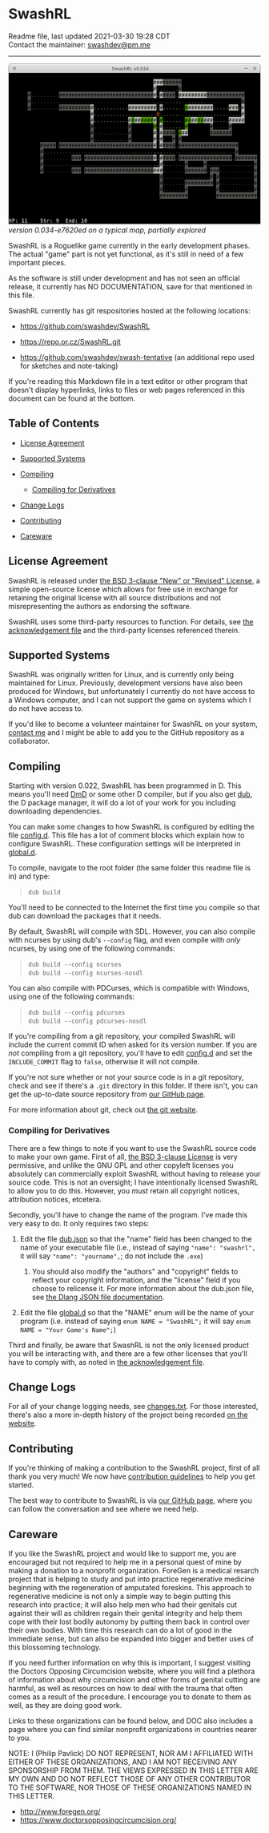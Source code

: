 SwashRL
=======

Readme file, last updated 2021-03-30 19:28 CDT  
Contact the maintainer: <swashdev@pm.me>

---

![A typical game of SwashRL in progress](docs/images/screenshot.png)  
_version 0.034-e7620ed on a typical map, partially explored_

SwashRL is a Roguelike game currently in the early development phases.  The
actual "game" part is not yet functional, as it's still in need of a few
important pieces.

As the software is still under development and has not seen an official
release, it currently has NO DOCUMENTATION, save for that mentioned in this
file.

SwashRL currently has git respositories hosted at the following locations:

* <https://github.com/swashdev/SwashRL>

* <https://repo.or.cz/SwashRL.git>

* <https://github.com/swashdev/swash-tentative> (an additional repo used for
  sketches and note-taking)

If you're reading this Markdown file in a text editor or other program that
doesn't display hyperlinks, links to files or web pages referenced in this
document can be found at the bottom.

## Table of Contents

* [License Agreement](#license-agreement)

* [Supported Systems](#supported-systems)

* [Compiling](#compiling)

  * [Compiling for Derivatives](#compiling-for-derivatives)

* [Change Logs](#change-logs)

* [Contributing](#contributing)

* [Careware](#careware)

## License Agreement

SwashRL is released under [the BSD 3-clause "New" or "Revised" License], a
simple open-source license which allows for free use in exchange for retaining
the original license with all source distributions and not misrepresenting the
authors as endorsing the software.

SwashRL uses some third-party resources to function.  For details, see
[the acknowledgement file] and the third-party licenses referenced therein.

## Supported Systems

SwashRL was originally written for Linux, and is currently only being
maintained for Linux.  Previously, development versions have also been
produced for Windows, but unfortunately I currently do not have access to a
Windows computer, and I can not support the game on systems which I do not
have access to.

If you'd like to become a volunteer maintainer for SwashRL on your system,
[contact me] and I might be able to add you to the GitHub repository as a
collaborator.

## Compiling

Starting with version 0.022, SwashRL has been programmed in D.  This means
you'll need [DmD] or some other D compiler, but if you also get [dub], the D
package manager, it will do a lot of your work for you including downloading
dependencies.

You can make some changes to how SwashRL is configured by editing the file
[config.d].  This file has a lot of comment blocks which explain how to
configure SwashRL.  These configuration settings will be interpreted in
[global.d].

To compile, navigate to the root folder (the same folder this readme file is
in) and type:

> `dub build`

You'll need to be connected to the Internet the first time you compile so that
dub can download the packages that it needs.

By default, SwashRL will compile with SDL.  However, you can also compile
with ncurses by using dub's `--config` flag, and even compile with _only_
ncurses, by using one of the following commands:

> `dub build --config ncurses`  
> `dub build --config ncurses-nosdl`  

You can also compile with PDCurses, which is compatible with Windows, using
one of the following commands:

> `dub build --config pdcurses`  
> `dub build --config pdcurses-nosdl`

If you're compiling from a git repository, your compiled SwashRL will include
the current commit ID when asked for its version number.  If you are _not_
compiling from a git repository, you'll have to edit [config.d] and set the
`INCLUDE_COMMIT` flag to `false`, otherwise it will not compile.

If you're not sure whether or not your source code is in a git repository,
check and see if there's a `.git` directory in this folder.  If there isn't,
you can get the up-to-date source repository from
[our GitHub page].

For more information about git, check out [the git website].

### Compiling for Derivatives

There are a few things to note if you want to use the SwashRL source code to
make your own game.  First of all, [the BSD 3-clause License] is very
permissive, and unlike the GNU GPL and other copyleft licenses you absolutely
can commercially exploit SwashRL without having to release your source code.
This is not an oversight; I have intentionally licensed SwashRL to allow you
to do this.  However, you _must_ retain all copyright notices, attribution
notices, etcetera.

Secondly, you'll have to change the name of the program.  I've made this very
easy to do.  It only requires two steps:

1. Edit the file [dub.json] so that the "name" field has been changed to the
   name of your executable file (i.e., instead of saying `"name": "swashrl",`
   it will say `"name": "yourname",`; do not include the `.exe`)

   1. You should also modify the "authors" and "copyright" fields to reflect
      your copyright information, and the "license" field if you choose to
      relicense it.  For more information about the dub.json file, see
      [the Dlang JSON file documentation].

2. Edit the file [global.d] so that the "NAME" enum will be the
   name of your program (i.e. instead of saying `enum NAME = "SwashRL";` it
   will say `enum NAME = "Your Game's Name";`)

Third and finally, be aware that SwashRL is not the only licensed product you
will be interacting with, and there are a few other licenses that you'll have
to comply with, as noted in [the acknowledgement file].

## Change Logs

For all of your change logging needs, see [changes.txt].  For those
interested, there's also a more in-depth history of the project being recorded
[on the website].

## Contributing

If you're thinking of making a contribution to the SwashRL project, first of
all thank you very much!  We now have [contribution guidelines] to help you
get started.

The best way to contribute to SwashRL is via [our GitHub page], where you can
follow the conversation and see where we need help.

## Careware

If you like the SwashRL project and would like to support me, you are
encouraged but not required to help me in a personal quest of mine by making a
donation to a nonprofit organization.  ForeGen is a medical resarch project
that is helping to study and put into practice regenerative medicine beginning
with the regeneration of amputated foreskins.  This approach to regenerative
medicine is not only a simple way to begin putting this research into
practice; it will also help men who had their genitals cut against their will
as children regain their genital integrity and help them cope with their lost
bodily autonomy by putting them back in control over their own bodies.  With
time this research can do a lot of good in the immediate sense, but can also
be expanded into bigger and better uses of this blossoming technology.

If you need further information on why this is important, I suggest visiting
the Doctors Opposing Circumcision website, where you will find a plethora of
information about why circumcision and other forms of genital cutting are
harmful, as well as resources on how to deal with the trauma that often comes
as a result of the procedure.  I encourage you to donate to them as well, as
they are doing good work.

Links to these organizations can be found below, and DOC also includes a page
where you can find similar nonprofit organizations in countries nearer to you.

NOTE:  I (Philip Pavlick) DO NOT REPRESENT, NOR AM I AFFILIATED WITH EITHER OF
THESE ORGANIZATIONS, AND I AM NOT RECEIVING ANY SPONSORSHIP FROM THEM.  THE
VIEWS EXPRESSED IN THIS LETTER ARE MY OWN AND DO NOT REFLECT THOSE OF ANY
OTHER CONTRIBUTOR TO THE SOFTWARE, NOR THOSE OF THESE ORGANIZATIONS NAMED IN
THIS LETTER.

* <http://www.foregen.org/>
* <https://www.doctorsopposingcircumcision.org/>

[our GitHub page]: https://github.com/swashdev/SwashRL
[the BSD 3-clause "New" or "Revised" License]: LICENSE.txt
[the BSD 3-clause License]: LICENSE.txt
[the third-party file]: 3rdparty.txt
[the acknowledgement file]: 3rdparty.txt
[an issue]: https://github.com/swashdev/SwashRL/issues/2
[contact me]: mailto:swashdev@pm.me
[contribution guidelines]: docs/CONTRIBUTING.md
[config.d]: src/config.d
[global.d]: src/global.d
[OpenDyslexic]: https://opendyslexic.org/
[dub.json]: dub.json
[changes.txt]: docs/changes.txt
[on the website]: https://swash.link/history/
[DmD]: https://dlang.org/download.html
[dub]: https://code.dlang.org/download
[the git website]: https://git-scm.com/
[the Dlang JSON file documentation]: https://code.dlang.org/package-format?lang=json
